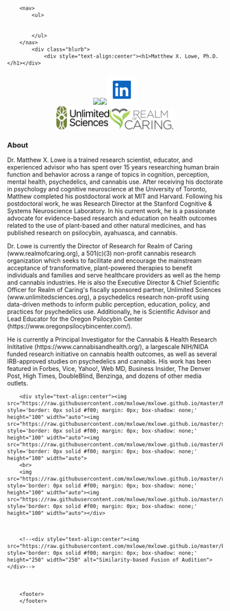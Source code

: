 <html>
	<head>
		<br>
		<br>
		<br>
		<br>
		<title>Matthew X. Lowe</title> 
	</head>
	<body>

		<nav>
    		<ul>
        		
        	
    		</ul>
		</nav>
    		<div class="blurb">
        		<div style="text-align:center"><h1>Matthew X. Lowe, Ph.D.</h1></div>

<div style="text-align:center"><p><h4><a href="mailto:mxlowe@gmail.com"><img src="https://upload.wikimedia.org/wikipedia/commons/4/4e/Gmail_Icon.png" style='border: 0px solid #f00; margin: 0px; box-shadow: none;' height="60" width="auto"></a><a href="https://scholar.google.ca/citations?user=aTRL1HMAAAAJ&hl=en"><img src="https://upload.wikimedia.org/wikipedia/commons/a/a9/Google_Scholar_logo_2015.PNG" style='border: 0px solid #f00; margin: 0px; box-shadow: none;' height="60" width="auto"></a><a href="https://www.linkedin.com/in/matthew-x-lowe-phd-602785159/"><img src="https://raw.githubusercontent.com/mxlowe/mxlowe.github.io/master/linkedin.png" style='border: 0px solid #f00; margin: 0px; box-shadow: none;' height="70" width="auto"></a> 
	<br>
	<a href="https://unlimitedsciences.org/"><img src="https://raw.githubusercontent.com/mxlowe/mxlowe.github.io/master/US-Logo-Lockup-1.png" style='border: 0px solid #f00; margin: 0px; box-shadow: none;' height="55" width="auto"></a><a href="https://realmofcaring.org/"><img src="https://raw.githubusercontent.com/mxlowe/mxlowe.github.io/master/RoC_1.png" style='border: 0px solid #f00; margin: 0px; box-shadow: none;' height="50" width="auto"></a> </h4></p></div>

<h3>About</h3><p> 
    		Dr. Matthew X. Lowe is a trained research scientist, educator, and experienced advisor who has spent over 15 years researching human brain function and behavior across a range of topics in cognition, perception, mental health, psychedelics, and cannabis use. After receiving his doctorate in psychology and cognitive neuroscience at the University of Toronto, Matthew completed his postdoctoral work at MIT and Harvard. Following his postdoctoral work, he was Research Director at the Stanford Cognitive & Systems Neuroscience Laboratory. In his current work, he is a passionate advocate for evidence-based research and education on health outcomes related to the use of plant-based and other natural medicines, and has published research on psilocybin, ayahuasca, and cannabis. 
	<p> 	
		Dr. Lowe is currently the Director of Research for Realm of Caring (www.realmofcaring.org), a 501(c)(3) non-profit cannabis research organization which seeks to facilitate and encourage the mainstream acceptance of transformative, plant-powered therapies to benefit individuals and families and serve healthcare providers as well as the hemp and cannabis industries. He is also the Executive Director & Chief Scientific Officer for Realm of Caring's fiscally sponsored partner, Unlimited Sciences (www.unlimitedsciences.org), a psychedelics research non-profit using data-driven methods to inform public perception, education, policy, and practices for psychedelics use. Additionally, he is Scientific Advisor and Lead Educator for the Oregon Psilocybin Center (https://www.oregonpsilocybincenter.com/).
<p> 
He is currently a Principal Investigator for the Cannabis & Health Research Inititative (https://www.cannabisandhealth.org/), a largescale NIH/NIDA funded research initiative on cannabis health outcomes, as well as several IRB-approved studies on psychedelics and cannabis. His work has been featured in Forbes, Vice, Yahoo!, Web MD, Business Insider, The Denver Post, High Times, DoubleBlind, Benzinga, and dozens of other media outlets. 
		
<br>
		
		<div style="text-align:center"><img src="https://raw.githubusercontent.com/mxlowe/mxlowe.github.io/master/MIT.png" style='border: 0px solid #f00; margin: 0px; box-shadow: none;' height="100" width="auto"><img src="https://raw.githubusercontent.com/mxlowe/mxlowe.github.io/master/stanford.png" style='border: 0px solid #f00; margin: 0px; box-shadow: none;' height="100" width="auto"><img src="https://raw.githubusercontent.com/mxlowe/mxlowe.github.io/master/HarvardM.png" style='border: 0px solid #f00; margin: 0px; box-shadow: none;' height="100" width="auto">
		<br>
		<img src="https://raw.githubusercontent.com/mxlowe/mxlowe.github.io/master/uoft.png" style='border: 0px solid #f00; margin: 0px; box-shadow: none;' height="100" width="auto"><img src="https://raw.githubusercontent.com/mxlowe/mxlowe.github.io/master/uct.png" style='border: 0px solid #f00; margin: 0px; box-shadow: none;' height="100" width="auto"></div>




	
<br>
				
		<!--<div style="text-align:center"><img src="https://raw.githubusercontent.com/mxlowe/mxlowe.github.io/master/brain_trans.gif" style='border: 0px solid #f00; margin: 0px; box-shadow: none;' height="250" width="250" alt="Similarity-based Fusion of Audition"></div>-->
		
		

		<footer> 
		</footer> 


  
